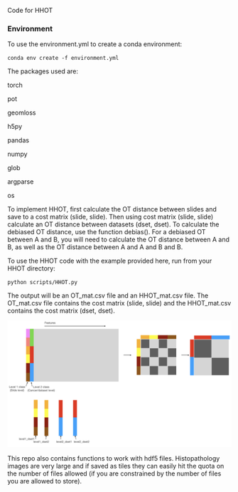 
Code for HHOT 


### Environment



To use the environment.yml to create a conda environment: 

```
conda env create -f environment.yml
```

The packages used are:

torch

pot

geomloss

h5py

pandas 

numpy

glob 

argparse

os  


To implement HHOT, first calculate the OT distance
between slides and save to a cost matrix (slide, slide). 
Then using cost matrix (slide, slide) calculate an 
OT distance between datasets (dset, dset). To calculate the 
debiased OT distance, use the function debias(). For a debiased
OT between A and B, you will need to calculate the OT distance 
between A and B, as well as the OT distance between A and A 
and B and B. 

To use the HHOT code with the example provided here, 
run from your HHOT directory:

``` 
python scripts/HHOT.py 
```

The output will be an OT_mat.csv file and an HHOT_mat.csv file. 
The OT_mat.csv file contains the cost matrix (slide, slide)
and the HHOT_mat.csv contains the cost matrix (dset, dset). 

![data_outline](data/data_outline_hhot.png)



This repo also contains functions to work with hdf5 files. 
Histopathology images are very large and if saved 
as tiles they can easily hit the quota on the number of files 
allowed (if you are constrained by the number of files 
you are allowed to store). 

